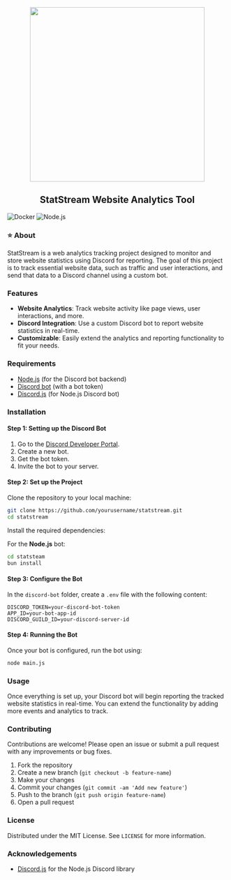 <div align="center">
    <img src="https://github.com/user-attachments/assets/88756576-5542-4502-a2ad-b1ef8d85d69b" width="400" />
    <h2>StatStream Website Analytics Tool</h2>
</div>

![Docker](https://img.shields.io/docker/pulls/priyanshudev/statstream?label=Docker%20Pulls&style=flat-square)
![Node.js](https://img.shields.io/badge/Node.js-%3E%3D%2020.x-brightgreen?style=flat-square)

### ⭐ About

StatStream is a web analytics tracking project designed to monitor and store website statistics using Discord for reporting. The goal of this project is to track essential website data, such as traffic and user interactions, and send that data to a Discord channel using a custom bot.

### Features

- **Website Analytics**: Track website activity like page views, user interactions, and more.
- **Discord Integration**: Use a custom Discord bot to report website statistics in real-time.
- **Customizable**: Easily extend the analytics and reporting functionality to fit your needs.

### Requirements

- [Node.js](https://nodejs.org/) (for the Discord bot backend)
- [Discord bot](https://discord.com/developers/docs/intro) (with a bot token)
- [Discord.js](https://discord.js.org/) (for Node.js Discord bot)

### Installation

#### Step 1: Setting up the Discord Bot

1. Go to the [Discord Developer Portal](https://discord.com/developers/applications).
2. Create a new bot.
3. Get the bot token.
4. Invite the bot to your server.

#### Step 2: Set up the Project

Clone the repository to your local machine:

```bash
git clone https://github.com/yourusername/statstream.git
cd statstream
```

Install the required dependencies:

For the **Node.js** bot:

```bash
cd statsteam
bun install
```

#### Step 3: Configure the Bot

In the `discord-bot` folder, create a `.env` file with the following content:

```
DISCORD_TOKEN=your-discord-bot-token
APP_ID=your-bot-app-id
DISCORD_GUILD_ID=your-discord-server-id
```

#### Step 4: Running the Bot

Once your bot is configured, run the bot using:

```bash
node main.js
```

### Usage

Once everything is set up, your Discord bot will begin reporting the tracked website statistics in real-time. You can extend the functionality by adding more events and analytics to track.

### Contributing

Contributions are welcome! Please open an issue or submit a pull request with any improvements or bug fixes.

1. Fork the repository
2. Create a new branch (`git checkout -b feature-name`)
3. Make your changes
4. Commit your changes (`git commit -am 'Add new feature'`)
5. Push to the branch (`git push origin feature-name`)
6. Open a pull request

### License

Distributed under the MIT License. See `LICENSE` for more information.

### Acknowledgements

- [Discord.js](https://discord.js.org/) for the Node.js Discord library
